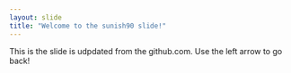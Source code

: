 ```yaml
---
layout: slide
title: "Welcome to the sunish90 slide!"
---
```

This is the slide is udpdated from the github.com.
Use the left arrow to go back!
